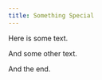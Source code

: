 ```yaml
---
title: Something Special
---
```


Here is some text.

<script
  id="my-styles"
  data-foo="bar"
>
var a = 'b';
  var b = "b";
</script>

And some other text.

<script>
    var a = 'a';
      var b = "b"
</script>

And the end.

